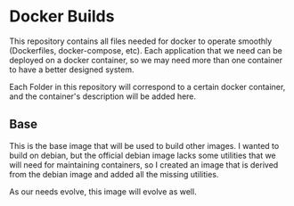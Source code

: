# Docker Builds

This repository contains all files needed for docker to operate smoothly (Dockerfiles, docker-compose, etc). Each application that we need can be deployed on a docker container, so we may need more than one container to have a better designed system.

Each Folder in this repository will correspond to a certain docker container, and the container's description will be added here.

## Base

This is the base image that will be used to build other images. I wanted to build on debian, but the official debian image lacks some utilities that we will need for maintaining containers, so I created an image that is derived from the debian image and added all the missing utilities.

As our needs evolve, this image will evolve as well.